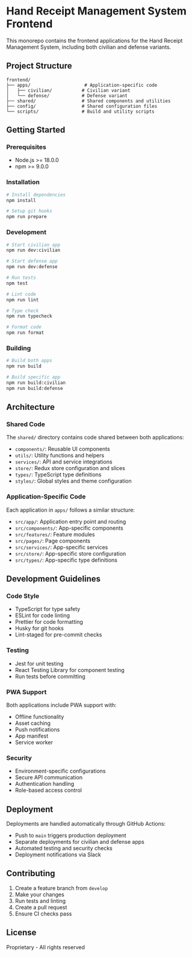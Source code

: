 # Hand Receipt Management System Frontend

This monorepo contains the frontend applications for the Hand Receipt Management System, including both civilian and defense variants.

## Project Structure

```
frontend/
├── apps/                    # Application-specific code
│   ├── civilian/           # Civilian variant
│   └── defense/            # Defense variant
├── shared/                 # Shared components and utilities
├── config/                 # Shared configuration files
└── scripts/                # Build and utility scripts
```

## Getting Started

### Prerequisites

- Node.js >= 18.0.0
- npm >= 9.0.0

### Installation

```bash
# Install dependencies
npm install

# Setup git hooks
npm run prepare
```

### Development

```bash
# Start civilian app
npm run dev:civilian

# Start defense app
npm run dev:defense

# Run tests
npm test

# Lint code
npm run lint

# Type check
npm run typecheck

# Format code
npm run format
```

### Building

```bash
# Build both apps
npm run build

# Build specific app
npm run build:civilian
npm run build:defense
```

## Architecture

### Shared Code

The `shared/` directory contains code shared between both applications:

- `components/`: Reusable UI components
- `utils/`: Utility functions and helpers
- `services/`: API and service integrations
- `store/`: Redux store configuration and slices
- `types/`: TypeScript type definitions
- `styles/`: Global styles and theme configuration

### Application-Specific Code

Each application in `apps/` follows a similar structure:

- `src/app/`: Application entry point and routing
- `src/components/`: App-specific components
- `src/features/`: Feature modules
- `src/pages/`: Page components
- `src/services/`: App-specific services
- `src/store/`: App-specific store configuration
- `src/types/`: App-specific type definitions

## Development Guidelines

### Code Style

- TypeScript for type safety
- ESLint for code linting
- Prettier for code formatting
- Husky for git hooks
- Lint-staged for pre-commit checks

### Testing

- Jest for unit testing
- React Testing Library for component testing
- Run tests before committing

### PWA Support

Both applications include PWA support with:

- Offline functionality
- Asset caching
- Push notifications
- App manifest
- Service worker

### Security

- Environment-specific configurations
- Secure API communication
- Authentication handling
- Role-based access control

## Deployment

Deployments are handled automatically through GitHub Actions:

- Push to `main` triggers production deployment
- Separate deployments for civilian and defense apps
- Automated testing and security checks
- Deployment notifications via Slack

## Contributing

1. Create a feature branch from `develop`
2. Make your changes
3. Run tests and linting
4. Create a pull request
5. Ensure CI checks pass

## License

Proprietary - All rights reserved
